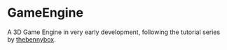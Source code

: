 # GameEngine
A 3D Game Engine in very early development, following the tutorial series by [thebennybox](https://www.youtube.com/playlist?list=PLEETnX-uPtBXP_B2yupUKlflXBznWIlL5).
